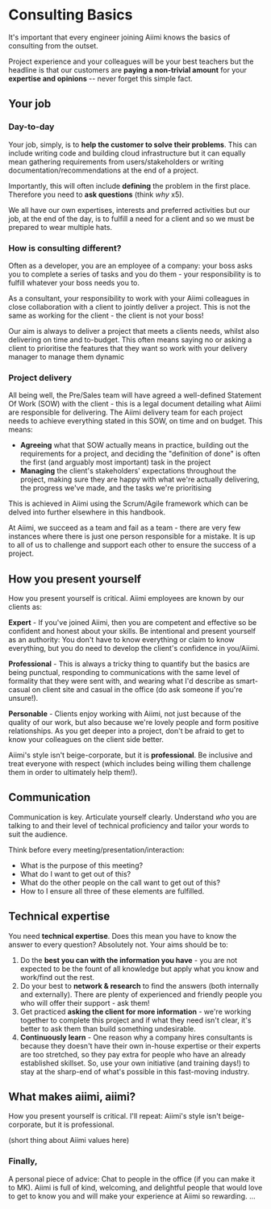 # **Consulting Basics**

It's important that every engineer joining Aiimi knows the basics of consulting from the outset.

Project experience and your colleagues will be your best teachers but the headline is that our customers are **paying a non-trivial amount** for your **expertise and opinions** -- never forget this simple fact.

## **Your job**
### Day-to-day
Your job, simply, is to **help the customer to solve their problems**. 
This can include writing code and building cloud infrastructure but it can equally mean gathering requirements from users/stakeholders or writing documentation/recommendations at the end of a project. 

Importantly, this will often include **defining** the problem in the first place. Therefore you need to **ask questions** (think *why* x5).

We all have our own expertises, interests and preferred activities but our job, at the end of the day, is to fulfill a need for a client and so we must be prepared to wear multiple hats.

### How is consulting different?
Often as a developer, you are an employee of a company: your boss asks you to complete a series of tasks and you do them - your responsibility is to fulfill whatever your boss needs you to.

As a consultant, your responsibility  to work with your Aiimi colleagues in close collaboration with a client to jointly deliver a project. This is not the same as working for the client - the client is not your boss! 

Our aim is always to deliver a project that meets a clients needs, whilst also delivering on time and to-budget. This often means saying no or asking a client to prioritise the features that they want so work with your delivery manager to manage them dynamic

### Project delivery
All being well, the Pre/Sales team will have agreed a well-defined Statement Of Work (SOW) with the client - this is a legal document detailing what Aiimi are responsible for delivering. The Aiimi delivery team for each project needs to achieve everything stated in this SOW, on time and on budget. This means:

- **Agreeing** what that SOW actually means in practice, building out the requirements for a project, and deciding the "definition of done" is often the first (and arguably most important) task in the project
- **Managing** the client's stakeholders' expectations throughout the project, making sure they are happy with what we're actually delivering, the progress we've made, and the tasks we're prioritising

This is achieved in Aiimi using the Scrum/Agile framework which can be delved into further elsewhere in this handbook.


At Aiimi, we succeed as a team and fail as a team - there are very few instances where there is just one person responsible for a mistake. It is up to all of us to challenge and support each other to ensure the success of a project.

## **How you present yourself**
How you present yourself is critical. Aiimi employees are known by our clients as:


**Expert** - If you've joined Aiimi, then you are competent and effective so be confident and honest about your skills. Be intentional and present yourself as an authority: You don't have to know everything or claim to know everything, but you do need to develop the client's confidence in you/Aiimi. 


**Professional** - This is always a tricky thing to quantify but the basics are being punctual, responding to communications with the same level of formality that they were sent with, and wearing what I'd describe as smart-casual on client site and casual in the office (do ask someone if you're unsure!).


**Personable** - Clients enjoy working with Aiimi, not just because of the quality of our work, but also because we're lovely people and form positive relationships. As you get deeper into a project, don't be afraid to get to know your colleagues on the client side better.

Aiimi's style isn't beige-corporate, but it is **professional**.
Be inclusive and treat everyone with respect (which includes being willing them challenge them in order to ultimately help them!).


## **Communication**
Communication is key. Articulate yourself clearly. Understand *who* you are talking to and their level of technical proficiency and tailor your words to suit the audience.

Think before every meeting/presentation/interaction:
- What is the purpose of this meeting?
- What do I want to get out of this?
- What do the other people on the call want to get out of this?
- How to I ensure all three of these elements are fulfilled.

## **Technical expertise**
You need **technical expertise**. Does this mean you have to know the answer to every question? Absolutely not. Your aims should be to: 
1) Do the **best you can with the information you have** - you are not expected to be the fount of all knowledge but apply what you know and work/find out the rest.
2) Do your best to **network & research** to find the answers (both internally and externally). There are plenty of experienced and friendly people you who will offer their support - ask them!
3) Get practiced **asking the client for more information** - we're working together to complete this project and if what they need isn't clear, it's better to ask them than build something undesirable.
4) **Continuously learn** - One reason why a company hires consultants is because they doesn't have their own in-house expertise or their experts are too stretched, so they pay extra for people who have an already established skillset. So, use your own initiative (and training days!) to stay at the sharp-end of what's possible in this fast-moving industry.

## **What makes aiimi, aiimi?**

How you present yourself is critical. I'll repeat: Aiimi's style isn't beige-corporate, but it is professional.

(short thing about Aiimi values here)

### Finally,
A personal piece of advice: Chat to people in the office (if you can make it to MK). Aiimi is full of kind, welcoming, and delightful people that would love to get to know you and will make your experience at Aiimi so rewarding.
...